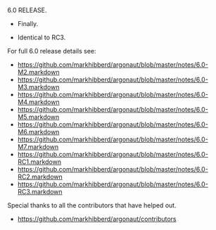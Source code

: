 6.0 RELEASE.

 * Finally.

 * Identical to RC3.

For full 6.0 release details see:
 * <https://github.com/markhibberd/argonaut/blob/master/notes/6.0-M2.markdown>
 * <https://github.com/markhibberd/argonaut/blob/master/notes/6.0-M3.markdown>
 * <https://github.com/markhibberd/argonaut/blob/master/notes/6.0-M4.markdown>
 * <https://github.com/markhibberd/argonaut/blob/master/notes/6.0-M5.markdown>
 * <https://github.com/markhibberd/argonaut/blob/master/notes/6.0-M6.markdown>
 * <https://github.com/markhibberd/argonaut/blob/master/notes/6.0-M7.markdown>
 * <https://github.com/markhibberd/argonaut/blob/master/notes/6.0-RC1.markdown>
 * <https://github.com/markhibberd/argonaut/blob/master/notes/6.0-RC2.markdown>
 * <https://github.com/markhibberd/argonaut/blob/master/notes/6.0-RC3.markdown>

Special thanks to all the contributors that have helped out.
 * <https://github.com/markhibberd/argonaut/contributors>
